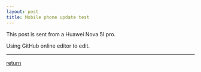 ```yaml
---
layout: post
title: Mobile phone update test
---
```


This post is sent from a Huawei Nova 5I pro. 

Using GitHub online editor to edit. 

***
[return](https://www.tsinghuamakerxian.cn/) 
